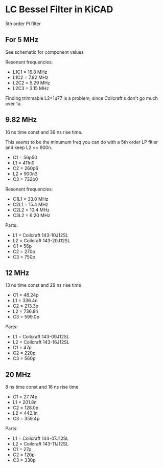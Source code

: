 # LC Bessel Filter in KiCAD

5th order Pi filter

## For 5 MHz

See schematic for component values

Resonant frequencies:

- L1C1 = 16.8 MHz
- L1C2 = 7.82 MHz
- L2C2 = 5.29 MHz
- L2C3 = 3.15 MHz

Finding trimmable L2=1u77 is a problem, since Coilcraft's don't go much over
1u.

## 9.82 MHz

16 ns time const and 36 ns rise time.

This seems to be the minumum freq you can do with a 5th order LP fitler and
keep L2 <= 900n.

- C1 = 56p50
- L1 = 411n0
- C2 = 260p6
- L2 = 900n3
- C3 = 732p0

Resonant frequencies:

- C1L1 = 33.0 MHz
- C2L1 = 15.4 MHz
- C2L2 = 10.4 MHz
- C3L2 = 6.20 MHz

Parts:

- L1 = Coilcraft 143-10J12SL
- L2 = Coilcraft 143-20J12SL
- C1 = 56p
- C2 = 270p
- C3 = 750p

## 12 MHz

13 ns time const and 29 ns rise time

- C1 = 46.24p
- L1 = 336.4n
- C2 = 213.3p
- L2 = 736.8n
- C3 = 599.0p

Parts:

- L1 = Coilcraft 143-09J12SL
- L2 = Coilcraft 143-16J12SL
- C1 = 47p
- C2 = 220p
- C3 = 560p

## 20 MHz

8 ns time const and 16 ns rise time

- C1 = 27.74p
- L1 = 201.8n
- C2 = 128.0p
- L2 = 442.1n
- C3 = 359.4p

Parts:

- L1 = Coilcraft 144-07J12SL
- L2 = Coilcraft 143-11J12SL
- C1 = 27p
- C2 = 120p
- C3 = 330p

